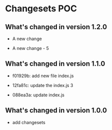# Changesets POC

## What's changed in version 1.2.0

- A new change

- A new change - 5

## What's changed in version 1.1.0

- f01929b: add new file index.js
- 12fa81c: update the index.js 3

- 088ea3a: update index.js

## What's changed in version 1.0.0

- add changesets
